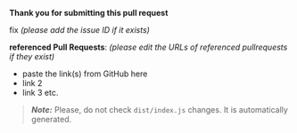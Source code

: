 **Thank you for submitting this pull request**

fix _(please add the issue ID if it exists)_ 

**referenced Pull Requests**: _(please edit the URLs of referenced pullrequests if they exist)_

* paste the link(s) from GitHub here
* link 2
* link 3 etc.

> **_Note:_** Please, do not check `dist/index.js` changes. It is automatically generated.
